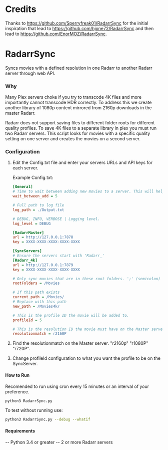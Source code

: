 # Credits
Thanks to https://github.com/Sperryfreak01/RadarrSync for the initial inspiration that lead to https://github.com/hjone72/RadarrSync and then lead to https://github.com/EnorMOZ/RadarrSync.

# RadarrSync
Syncs movies with a defined resolution in one Radarr to another Radarr server through web API.  

### Why
Many Plex servers choke if you try to transcode 4K files and more importantly cannot transcode HDR correctly. To address this we create another library of 1080p content mirrored from 2160p downloads in the master Radarr.

Radarr does not support saving files to different folder roots for different quality profiles.  To save 4K files to a separate library in plex you must run two Radarr servers.  This script looks for movies with a specific quality setting on one server and creates the movies on a second server.  


### Configuration
 1. Edit the Config.txt file and enter your servers URLs and API keys for each server.  

    Example Config.txt:
    ```ini
    [General]
    # Time to wait between adding new movies to a server. This will help reduce the load of the Sync server. 0 to disable. (seconds)
    wait_between_add = 5

    # Full path to log file
    log_path = ./Output.txt

    # DEBUG, INFO, VERBOSE | Logging level.
    log_level = DEBUG

    [RadarrMaster]
    url = http://127.0.0.1:7878
    key = XXXX-XXXX-XXXX-XXXX-XXXX

    [SyncServers]
    # Ensure the servers start with 'Radarr_'
    [Radarr_4k]
    url = http://127.0.0.1:7879
    key = XXXX-XXXX-XXXX-XXXX-XXXX

    # Only sync movies that are in these root folders. ';' (semicolon) separated list. Remove line to disable.
    rootFolders = /Movies

    # If this path exists
    current_path = /Movies/
    # Replace with this path
    new_path = /Movies4k/

    # This is the profile ID the movie will be added to.
    profileId = 5

    # This is the resolution ID the movie must have on the Master server.
    resolutionmatch = r2160P
    ```
 2. Find the resolutionmatch on the Master server. "r2160p" "r1080P" "r720P".
 3. Change profileId configuration to what you want the profile to be on the SyncServer.


#### How to Run
Recomended to run using cron every 15 minutes or an interval of your preference.
```bash
python3 RadarrSync.py
```
To test without running use:
```bash
python3 RadarrSync.py --debug --whatif
```
#### Requirements
 -- Python 3.4 or greater
 -- 2 or more Radarr servers
